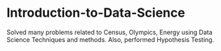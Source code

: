 # Introduction-to-Data-Science

Solved many problems related to Census, Olympics, Energy using Data Science Techniques and methods. Also, performed Hypothesis Testing.
